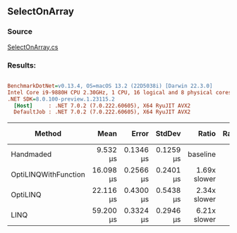 ﻿## SelectOnArray

### Source
[SelectOnArray.cs](../../src/OptiLinq.Benchmark/SelectOnArray.cs)

### Results:
``` ini

BenchmarkDotNet=v0.13.4, OS=macOS 13.2 (22D5038i) [Darwin 22.3.0]
Intel Core i9-9880H CPU 2.30GHz, 1 CPU, 16 logical and 8 physical cores
.NET SDK=8.0.100-preview.1.23115.2
  [Host]     : .NET 7.0.2 (7.0.222.60605), X64 RyuJIT AVX2
  DefaultJob : .NET 7.0.2 (7.0.222.60605), X64 RyuJIT AVX2


```
|               Method |      Mean |     Error |    StdDev |        Ratio | RatioSD | Allocated | Alloc Ratio |
|--------------------- |----------:|----------:|----------:|-------------:|--------:|----------:|------------:|
|            Handmaded |  9.532 μs | 0.1346 μs | 0.1259 μs |     baseline |         |         - |          NA |
| OptiLINQWithFunction | 16.098 μs | 0.2566 μs | 0.2401 μs | 1.69x slower |   0.03x |         - |          NA |
|             OptiLINQ | 22.116 μs | 0.4300 μs | 0.5438 μs | 2.34x slower |   0.04x |         - |          NA |
|                 LINQ | 59.200 μs | 0.3324 μs | 0.2946 μs | 6.21x slower |   0.08x |      48 B |          NA |
